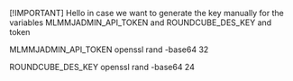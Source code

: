 
[!IMPORTANT]
Hello in case we want to generate the key manually for the variables MLMMJADMIN_API_TOKEN and ROUNDCUBE_DES_KEY and token

MLMMJADMIN_API_TOKEN
openssl rand -base64 32

ROUNDCUBE_DES_KEY
openssl rand -base64 24
